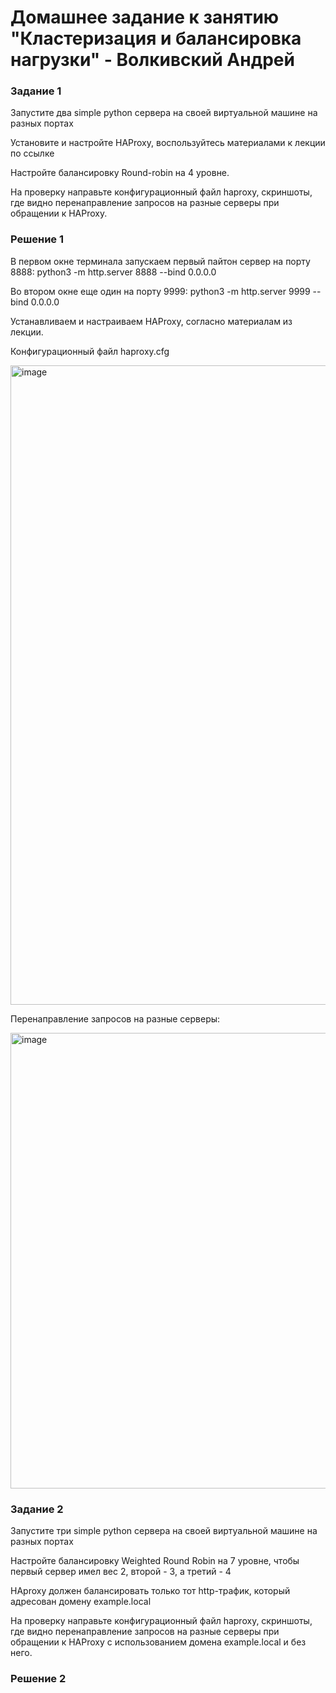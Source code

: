 # Домашнее задание к занятию "Кластеризация и балансировка нагрузки" - Волкивский Андрей

### Задание 1

Запустите два simple python сервера на своей виртуальной машине на разных портах

Установите и настройте HAProxy, воспользуйтесь материалами к лекции по ссылке

Настройте балансировку Round-robin на 4 уровне.

На проверку направьте конфигурационный файл haproxy, скриншоты, где видно перенаправление запросов на разные серверы при обращении к HAProxy.

### Решение 1
В первом окне терминала запускаем первый пайтон сервер на порту 8888: python3 -m http.server 8888 --bind 0.0.0.0 

Во втором окне еще один на порту 9999: python3 -m http.server 9999 --bind 0.0.0.0

Устанавливаем и настраиваем HAProxy, согласно материалам из лекции.

Конфигурационный файл haproxy.cfg

<img width="1204" height="1023" alt="image" src="https://github.com/user-attachments/assets/ab566726-0d6f-4055-936d-2029441e56ff" /> 

Перенаправление запросов на разные серверы:


<img width="1235" height="729" alt="image" src="https://github.com/user-attachments/assets/50ad557d-15e5-40c1-83c4-2b2a7990b6c4" />




### Задание 2

Запустите три simple python сервера на своей виртуальной машине на разных портах

Настройте балансировку Weighted Round Robin на 7 уровне, чтобы первый сервер имел вес 2, второй - 3, а третий - 4

HAproxy должен балансировать только тот http-трафик, который адресован домену example.local

На проверку направьте конфигурационный файл haproxy, скриншоты, где видно перенаправление запросов на разные серверы при обращении к HAProxy c использованием домена example.local и без него.

### Решение 2








